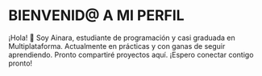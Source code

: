 # BIENVENID@ A MI PERFIL

¡Hola! 👋 Soy Ainara, estudiante de programación y casi graduada en Multiplataforma.
Actualmente en prácticas y con ganas de seguir aprendiendo.
Pronto compartiré proyectos aquí.
¡Espero conectar contigo pronto!

